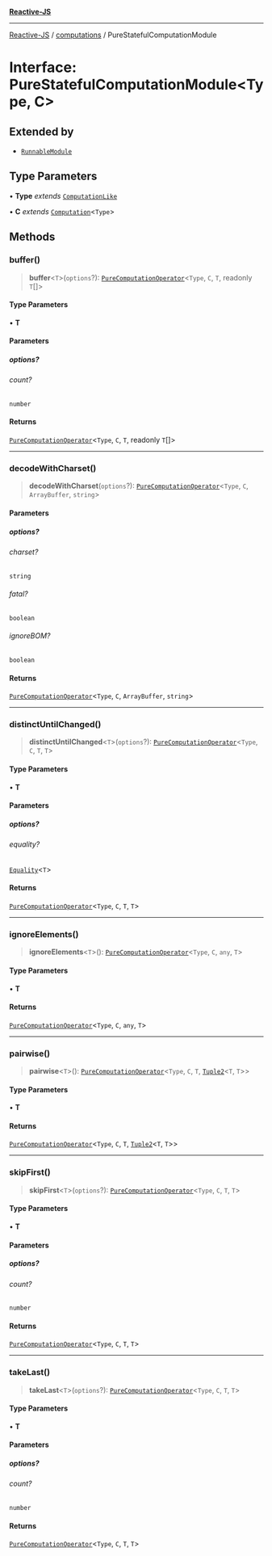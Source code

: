 [**Reactive-JS**](../../README.md)

***

[Reactive-JS](../../README.md) / [computations](../README.md) / PureStatefulComputationModule

# Interface: PureStatefulComputationModule\<Type, C\>

## Extended by

- [`RunnableModule`](../Runnable/interfaces/RunnableModule.md)

## Type Parameters

• **Type** *extends* [`ComputationLike`](ComputationLike.md)

• **C** *extends* [`Computation`](Computation.md)\<`Type`\>

## Methods

### buffer()

> **buffer**\<`T`\>(`options`?): [`PureComputationOperator`](../type-aliases/PureComputationOperator.md)\<`Type`, `C`, `T`, readonly `T`[]\>

#### Type Parameters

• **T**

#### Parameters

##### options?

###### count?

`number`

#### Returns

[`PureComputationOperator`](../type-aliases/PureComputationOperator.md)\<`Type`, `C`, `T`, readonly `T`[]\>

***

### decodeWithCharset()

> **decodeWithCharset**(`options`?): [`PureComputationOperator`](../type-aliases/PureComputationOperator.md)\<`Type`, `C`, `ArrayBuffer`, `string`\>

#### Parameters

##### options?

###### charset?

`string`

###### fatal?

`boolean`

###### ignoreBOM?

`boolean`

#### Returns

[`PureComputationOperator`](../type-aliases/PureComputationOperator.md)\<`Type`, `C`, `ArrayBuffer`, `string`\>

***

### distinctUntilChanged()

> **distinctUntilChanged**\<`T`\>(`options`?): [`PureComputationOperator`](../type-aliases/PureComputationOperator.md)\<`Type`, `C`, `T`, `T`\>

#### Type Parameters

• **T**

#### Parameters

##### options?

###### equality?

[`Equality`](../../functions/type-aliases/Equality.md)\<`T`\>

#### Returns

[`PureComputationOperator`](../type-aliases/PureComputationOperator.md)\<`Type`, `C`, `T`, `T`\>

***

### ignoreElements()

> **ignoreElements**\<`T`\>(): [`PureComputationOperator`](../type-aliases/PureComputationOperator.md)\<`Type`, `C`, `any`, `T`\>

#### Type Parameters

• **T**

#### Returns

[`PureComputationOperator`](../type-aliases/PureComputationOperator.md)\<`Type`, `C`, `any`, `T`\>

***

### pairwise()

> **pairwise**\<`T`\>(): [`PureComputationOperator`](../type-aliases/PureComputationOperator.md)\<`Type`, `C`, `T`, [`Tuple2`](../../functions/type-aliases/Tuple2.md)\<`T`, `T`\>\>

#### Type Parameters

• **T**

#### Returns

[`PureComputationOperator`](../type-aliases/PureComputationOperator.md)\<`Type`, `C`, `T`, [`Tuple2`](../../functions/type-aliases/Tuple2.md)\<`T`, `T`\>\>

***

### skipFirst()

> **skipFirst**\<`T`\>(`options`?): [`PureComputationOperator`](../type-aliases/PureComputationOperator.md)\<`Type`, `C`, `T`, `T`\>

#### Type Parameters

• **T**

#### Parameters

##### options?

###### count?

`number`

#### Returns

[`PureComputationOperator`](../type-aliases/PureComputationOperator.md)\<`Type`, `C`, `T`, `T`\>

***

### takeLast()

> **takeLast**\<`T`\>(`options`?): [`PureComputationOperator`](../type-aliases/PureComputationOperator.md)\<`Type`, `C`, `T`, `T`\>

#### Type Parameters

• **T**

#### Parameters

##### options?

###### count?

`number`

#### Returns

[`PureComputationOperator`](../type-aliases/PureComputationOperator.md)\<`Type`, `C`, `T`, `T`\>
